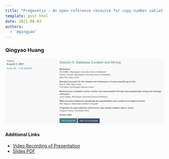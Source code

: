 ```yaml
---
title: "Progenetix - An open reference resource for copy number vatiation data in cancer"
template: post.html 
date: 2021-08-03
authors:
  - '@qingyao'
---
```


### Qingyao Huang

<img src="/img/2021-08-03_CGC-session-info.png" style="margin-left: auto; margin-right:auto" />

<!--more-->

#### Additional Links

* [Video Recording of Presentation](https://progenetix.org/storage-ext/recordings/2021-08-03___Qingyao__CGC_recording.mp4)
* [Slides PDF](/pdf/2021-08-03___Qingyao-Huang__CGC-progenetix-presentation__slides.pdf)
